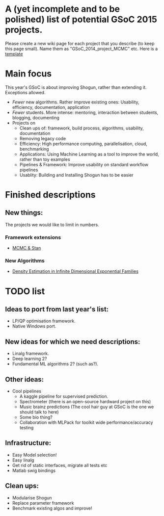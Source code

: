 # A (yet incomplete and to be polished) list of potential GSoC 2015 projects.
Please create a new wiki page for each project that you describe (to keep this page small). Name them as "GSoC_2014_project_MCMC" etc. Here is a [template](GSoC_2014_project_template)

# Main focus
This year's GSoC is about improving Shogun, rather than extending it. Exceptions allowed.

 * *Fewer* new algorithms. Rather improve existing ones: Usability, efficiency, documentation, application
 * *Fewer* students. More intense: mentoring, interaction between students, blogging, documenting
 * Projects on
   * Clean ups of: framework, build process, algorithms, usability, documentation
   * Removing legacy code
   * Efficiency: High performance computing, parallelisation, cloud, benchmarking
   * Applications: Using Machine Learning as a tool to improve the world, rather than toy examples
   * Pipelines & Framework: Improve usability on standard workflow pipelines
   * Usablity: Building and Installing Shogun has to be easier



# Finished descriptions

## New things:
The projects we would like to limit in numbers.
### Framework extensions
 * [MCMC & Stan](GSoC_2014_project_MCMC_Stan)

### New Algorithms
 * [Density Estimation in Infinite Dimensional Exponential Families](GSoC_2014_project_kernel_infinite_exponential)

# TODO list
## Ideas to port from last year's list:
 * LP/QP optimisation framework.
 * Native Windows port.

## New ideas for which we need descriptions:
 * Linalg framework.
 * Deep learning 2?
 * Fundamental ML algorithms 2? (such as?).

## Other ideas:
 * Cool pipelines
   * A kaggle pipeline for supervised prediction.
   * Spectrometer (there is an open-source hardward project on this)
   * Music brainz predictions (The cool hair guy at GSoC is the one we should talk to here)
   * Some bio thing?
   * Collaboration with MLPack for toolkit wide performance/accuracy testing

## Infrastructure:
 * Easy Model selection!
 * Easy linalg
 * Get rid of static interfaces, migrate all tests etc
 * Matlab swig bindings

## Clean ups:
 * Modularise Shogun
 * Replace parameter framework
 * Benchmark existing algos and improve!